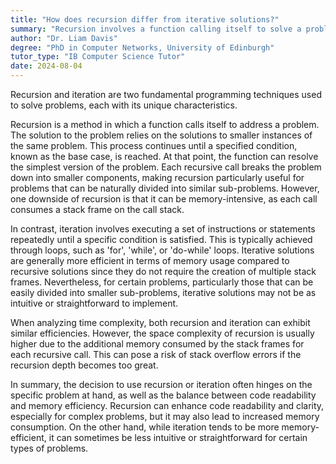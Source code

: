 ```yaml
---
title: "How does recursion differ from iterative solutions?"
summary: "Recursion involves a function calling itself to solve a problem, while iteration uses a loop to repeatedly execute code."
author: "Dr. Liam Davis"
degree: "PhD in Computer Networks, University of Edinburgh"
tutor_type: "IB Computer Science Tutor"
date: 2024-08-04
---
```


Recursion and iteration are two fundamental programming techniques used to solve problems, each with its unique characteristics.

Recursion is a method in which a function calls itself to address a problem. The solution to the problem relies on the solutions to smaller instances of the same problem. This process continues until a specified condition, known as the base case, is reached. At that point, the function can resolve the simplest version of the problem. Each recursive call breaks the problem down into smaller components, making recursion particularly useful for problems that can be naturally divided into similar sub-problems. However, one downside of recursion is that it can be memory-intensive, as each call consumes a stack frame on the call stack.

In contrast, iteration involves executing a set of instructions or statements repeatedly until a specific condition is satisfied. This is typically achieved through loops, such as 'for', 'while', or 'do-while' loops. Iterative solutions are generally more efficient in terms of memory usage compared to recursive solutions since they do not require the creation of multiple stack frames. Nevertheless, for certain problems, particularly those that can be easily divided into smaller sub-problems, iterative solutions may not be as intuitive or straightforward to implement.

When analyzing time complexity, both recursion and iteration can exhibit similar efficiencies. However, the space complexity of recursion is usually higher due to the additional memory consumed by the stack frames for each recursive call. This can pose a risk of stack overflow errors if the recursion depth becomes too great.

In summary, the decision to use recursion or iteration often hinges on the specific problem at hand, as well as the balance between code readability and memory efficiency. Recursion can enhance code readability and clarity, especially for complex problems, but it may also lead to increased memory consumption. On the other hand, while iteration tends to be more memory-efficient, it can sometimes be less intuitive or straightforward for certain types of problems.
    